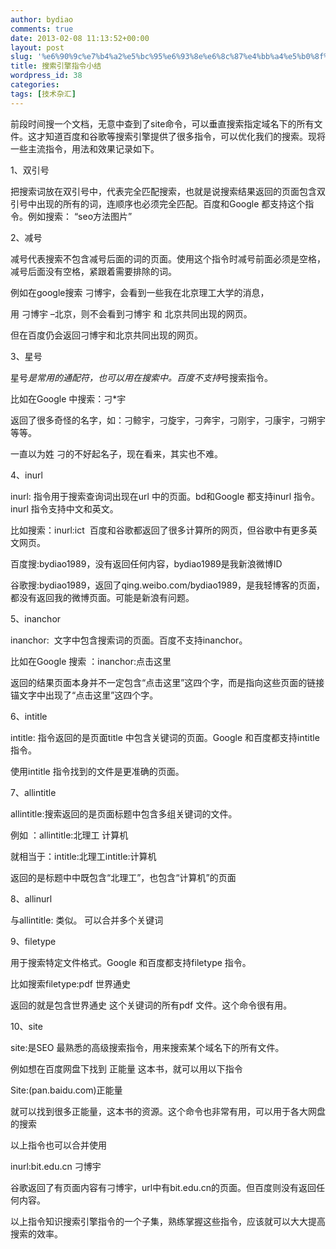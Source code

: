 ```yaml
---
author: bydiao
comments: true
date: 2013-02-08 11:13:52+00:00
layout: post
slug: '%e6%90%9c%e7%b4%a2%e5%bc%95%e6%93%8e%e6%8c%87%e4%bb%a4%e5%b0%8f%e7%bb%93'
title: 搜索引擎指令小结
wordpress_id: 38
categories:
tags: [技术杂汇]
---
```


前段时间搜一个文档，无意中查到了site命令，可以垂直搜索指定域名下的所有文件。这才知道百度和谷歌等搜索引擎提供了很多指令，可以优化我们的搜索。现将一些主流指令，用法和效果记录如下。

1、双引号

把搜索词放在双引号中，代表完全匹配搜索，也就是说搜索结果返回的页面包含双引号中出现的所有的词，连顺序也必须完全匹配。百度和Google 都支持这个指令。例如搜索： “seo方法图片”

2、减号

减号代表搜索不包含减号后面的词的页面。使用这个指令时减号前面必须是空格，减号后面没有空格，紧跟着需要排除的词。

例如在google搜索 刁博宇，会看到一些我在北京理工大学的消息，

用 刁博宇 –北京，则不会看到刁博宇 和 北京共同出现的网页。

但在百度仍会返回刁博宇和北京共同出现的网页。

3、星号

星号*是常用的通配符，也可以用在搜索中。百度不支持*号搜索指令。

比如在Google 中搜索：刁*宇

返回了很多奇怪的名字，如：刁鲸宇，刁旋宇，刁奔宇，刁刚宇，刁康宇，刁朔宇等等。

一直以为姓 刁的不好起名子，现在看来，其实也不难。

4、inurl

inurl: 指令用于搜索查询词出现在url 中的页面。bd和Google 都支持inurl 指令。inurl 指令支持中文和英文。

比如搜索：inurl:ict  百度和谷歌都返回了很多计算所的网页，但谷歌中有更多英文网页。

百度搜:bydiao1989，没有返回任何内容，bydiao1989是我新浪微博ID

谷歌搜:bydiao1989，返回了qing.weibo.com/bydiao1989，是我轻博客的页面，都没有返回我的微博页面。可能是新浪有问题。

5、inanchor

inanchor:  文字中包含搜索词的页面。百度不支持inanchor。

比如在Google 搜索 ：inanchor:点击这里

返回的结果页面本身并不一定包含“点击这里”这四个字，而是指向这些页面的链接锚文字中出现了“点击这里”这四个字。

6、intitle

intitle: 指令返回的是页面title 中包含关键词的页面。Google 和百度都支持intitle 指令。

使用intitle 指令找到的文件是更准确的页面。

7、allintitle

allintitle:搜索返回的是页面标题中包含多组关键词的文件。

例如 ：allintitle:北理工 计算机

就相当于：intitle:北理工intitle:计算机

返回的是标题中中既包含“北理工”，也包含“计算机”的页面

8、allinurl

与allintitle: 类似。 可以合并多个关键词

9、filetype

用于搜索特定文件格式。Google 和百度都支持filetype 指令。

比如搜索filetype:pdf 世界通史

返回的就是包含世界通史 这个关键词的所有pdf 文件。这个命令很有用。

10、site

site:是SEO 最熟悉的高级搜索指令，用来搜索某个域名下的所有文件。

例如想在百度网盘下找到 正能量 这本书，就可以用以下指令

Site:(pan.baidu.com)正能量

就可以找到很多正能量，这本书的资源。这个命令也非常有用，可以用于各大网盘的搜索



以上指令也可以合并使用



inurl:bit.edu.cn 刁博宇



谷歌返回了有页面内容有刁博宇，url中有bit.edu.cn的页面。但百度则没有返回任何内容。



以上指令知识搜索引擎指令的一个子集，熟练掌握这些指令，应该就可以大大提高搜索的效率。
